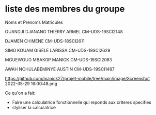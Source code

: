 # liste des membres du groupe

Noms et Prenoms                          Matricules

OUANDJI DJANANG THIERRY ARMEL            CM-UDS-19SCI2148

DJAMEN CHIMENE                           CM-UDS-18SCI2611

SIMO KOUAM GISELE LARISSA                CM-UDS-19SCI2629

MGUEWOUO MBAKOP MANICK                   CM-UDS-19SCI2083

AWAH NCHULABEMINYE AUSTIN                CM-UDS-19SCI1487


https://github.com/manick27/projet-mobile/tree/main/image/Screenshot 2022-05-29 16:00:48.png

Ce qu'on a fait:
- Faire une calculatrice fonctionnelle qui reponds aux criteres specifies
- styliser la calculatrice